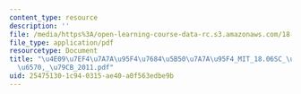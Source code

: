 ```yaml
---
content_type: resource
description: ''
file: /media/https%3A/open-learning-course-data-rc.s3.amazonaws.com/18-06sc-linear-algebra-fall-2011/254751301c940315ae40a0f563edbe9b_4e097ef47a7a95f476845b507a7a95f4_MIT_18.06SC_7ebf60274ee36570-_79cb_2011.pdf
file_type: application/pdf
resourcetype: Document
title: "\u4E09\u7EF4\u7A7A\u95F4\u7684\u5B50\u7A7A\u95F4_MIT_18.06SC_\u7EBF\u6027\u4EE3\
  \u6570,_\u79CB_2011.pdf"
uid: 25475130-1c94-0315-ae40-a0f563edbe9b
---
```

